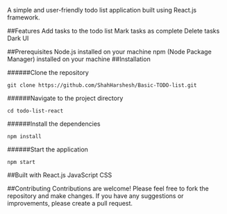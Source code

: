 A simple and user-friendly todo list application built using React.js framework.

##Features
  Add tasks to the todo list
  Mark tasks as complete
  Delete tasks
  Dark UI
  
##Prerequisites
Node.js installed on your machine
npm (Node Package Manager) installed on your machine
##Installation

######Clone the repository
```
git clone https://github.com/ShahHarshesh/Basic-TODO-list.git
```
######Navigate to the project directory
```
cd todo-list-react
```
######Install the dependencies
```
npm install
```
######Start the application
```
npm start
```
##Built with
  React.js
  JavaScript
  CSS
    
##Contributing
Contributions are welcome! Please feel free to fork the repository and make changes. If you have any suggestions or improvements, please create a pull request.
